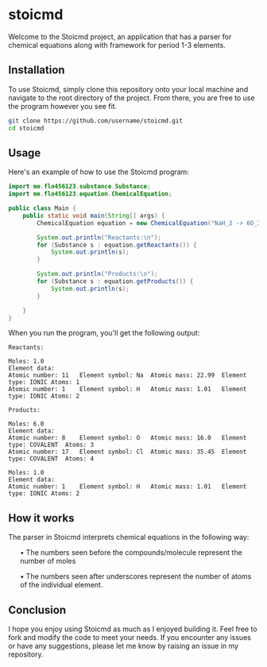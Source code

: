 # stoicmd

<p>Welcome to the Stoicmd project, an application that has a parser for chemical equations along with framework for period 1-3 elements.</p>

## Installation

<p>To use Stoicmd, simply clone this repository onto your local machine and navigate to the root directory of the project. From there, you are free to use the program however you see fit.</p>

```bash
git clone https://github.com/username/stoicmd.git
cd stoicmd
```

## Usage
<p>Here's an example of how to use the Stoicmd program:</p>

```java
import me.flo456123.substance.Substance;
import me.flo456123.equation.ChemicalEquation;

public class Main {
    public static void main(String[] args) {
        ChemicalEquation equation = new ChemicalEquation("NaH_2 -> 6O_3Cl_4 + H_2");

        System.out.println("Reactants:\n");
        for (Substance s : equation.getReactants()) {
            System.out.println(s);
        }

        System.out.println("Products:\n");
        for (Substance s : equation.getProducts()) {
            System.out.println(s);
        }

    }
}
```

<p>When you run the program, you'll get the following output:</p>

```
Reactants:

Moles: 1.0
Element data: 
Atomic number: 11	Element symbol: Na	Atomic mass: 22.99	Element type: IONIC	Atoms: 1
Atomic number: 1	Element symbol: H	Atomic mass: 1.01	Element type: IONIC	Atoms: 2

Products:

Moles: 6.0
Element data: 
Atomic number: 8	Element symbol: O	Atomic mass: 16.0	Element type: COVALENT	Atoms: 3
Atomic number: 17	Element symbol: Cl	Atomic mass: 35.45	Element type: COVALENT	Atoms: 4

Moles: 1.0
Element data: 
Atomic number: 1	Element symbol: H	Atomic mass: 1.01	Element type: IONIC	Atoms: 2
```

## How it works
<p>The parser in Stoicmd interprets chemical equations in the following way:</p>

<ul>• The numbers seen before the compounds/molecule represent the number of moles</ul>
<ul>• The numbers seen after underscores represent the number of atoms of the individual element.</ul>

## Conclusion

<p>I hope you enjoy using Stoicmd as much as I enjoyed building it. Feel free to fork and modify the code to meet your needs. If you encounter any issues or have any suggestions, please let me know by raising an issue in my repository.</p>